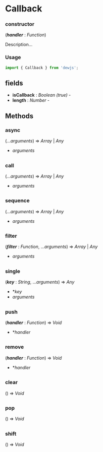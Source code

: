 # Callback

### constructor
(***handler*** : *Function*)

Description...

### Usage

```js
import { Callback } from 'dewjs';
```

## fields

- **isCallback** : *Boolean (true)* -
- **length** : *Number* -

## Methods

### async
(...*arguments*) => *Array* | *Any*

- *arguments*

##
### call
(...*arguments*) => *Array* | *Any*

- *arguments*

##
### sequence
(...*arguments*) => *Array* | *Any*

- *arguments*

##
### filter
(***filter*** : *Function*, ...*arguments*) => *Array* | *Any*

- *arguments*

##
### single
(***key*** : *String*, ...*arguments*) => *Any*

- **key*
- *arguments*

##
### push
(***handler*** : *Function*) => *Void*

- **handler*

##
### remove
(***handler*** : *Function*) => *Void*

- **handler*

##
### clear
() => *Void*

##
### pop
() => *Void*

##
### shift
() => *Void*